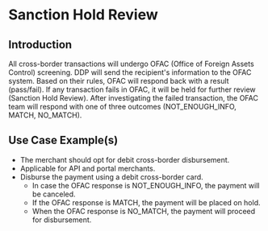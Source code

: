 #  Sanction Hold Review

## Introduction
All cross-border transactions will undergo OFAC (Office of Foreign Assets Control) screening. DDP will send the recipient's information to the OFAC system. Based on their rules, OFAC will respond back with a result (pass/fail). If any transaction fails in OFAC, it will be held for further review (Sanction Hold Review). After investigating the failed transaction, the OFAC team will respond with one of three outcomes (NOT_ENOUGH_INFO, MATCH, NO_MATCH).

## Use Case Example(s)
- The merchant should opt for debit cross-border disbursement.
- Applicable for API and portal merchants.
- Disburse the payment using a debit cross-border card.
    - In case the OFAC response is NOT_ENOUGH_INFO, the payment will be canceled.
    - If the OFAC response is MATCH, the payment will be placed on hold.
    - When the OFAC response is NO_MATCH, the payment will proceed for disbursement.